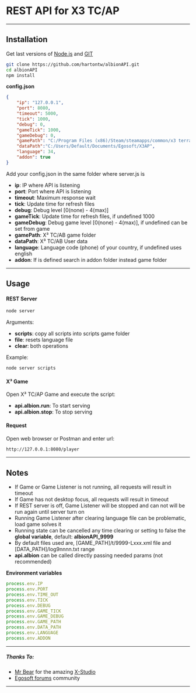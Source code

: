 # REST API for X3 TC/AP
---
## Installation
Get last versions of [Node.js](https://nodejs.org/es/) and [GIT](https://git-scm.com/)

```bash
git clone https://github.com/hartontw/albionAPI.git
cd albionAPI
npm install
```

**config.json**
```json
{
    "ip": "127.0.0.1",
    "port": 8080,
    "timeout": 5000,
    "tick": 1000,
    "debug": 0,
    "gameTick": 1000,
    "gameDebug": 0,
    "gamePath": "C:/Program Files (x86)/Steam/steamapps/common/x3 terran conflict",
    "dataPath":"C:/Users/Default/Documents/Egosoft/X3AP",
    "language": 34,
    "addon": true
}
```
Add your config.json in the same folder where server.js is
- **ip**: IP where API is listening
- **port**: Port where API is listening
- **timeout**: Maximum response wait
- **tick**: Update time for refresh files
- **debug**: Debug level [0(none) - 4(max)]
- **gameTick**: Update time for refresh files, if undefined 1000
- **gameDebug**: Debug game level [0(none) - 4(max)], if undefined can be set from game
- **gamePath**: X³ TC/AB game folder
- **dataPath**: X³ TC/AB User data
- **language**: Language code (phone) of your country, if undefined uses english
- **addon**: If is defined search in addon folder instead game folder
---
## Usage
#### REST Server
```bash
node server
```
Arguments:
- **scripts**: copy all scripts into scripts game folder
- **file**: resets language file
- **clear**: both operations

Example:
```bash
node server scripts
```

#### X³ Game
Open X³ TC/AP Game and execute the script:
- **api.albion.run**: To start serving
- **api.albion.stop**: To stop serving

#### Request
Open web browser or Postman and enter url:
```bash
http://127.0.0.1:8080/player
```
---
## Notes
- If Game or Game Listener is not running, all requests will result in timeout
- If Game has not desktop focus, all requests will result in timeout
- If REST server is off, Game Listener will be stopped and can not will be run again until server turn on
- Running Game Listener after clearing language file can be problematic, load game solves it
- Running state can be cancelled any time clearing or setting to false the **global variable**, default: **albionAPI_9999**
- By default files used are, [GAME_PATH]/t/9999-Lxxx.xml file and [DATA_PATH]/log9nnnn.txt range
- **api.albion** can be called directly passing needed params (not recommended)

**Environment variables**
```js
process.env.IP
process.env.PORT
process.env.TIME_OUT
process.env.TICK
process.env.DEBUG
process.env.GAME_TICK
process.env.GAME_DEBUG
process.env.GAME_PATH
process.env.DATA_PATH
process.env.LANGUAGE
process.env.ADDON
```
---
##### Thanks To:
- [Mr Bear](https://forum.egosoft.com/memberlist.php?mode=viewprofile&u=392909&sid=9c1548efc5c34d3dd65140b72e384ba4) for the amazing [X-Studio](https://forum.egosoft.com/viewtopic.php?t=301433)
- [Egosoft forums](https://forum.egosoft.com/index.php) community
---